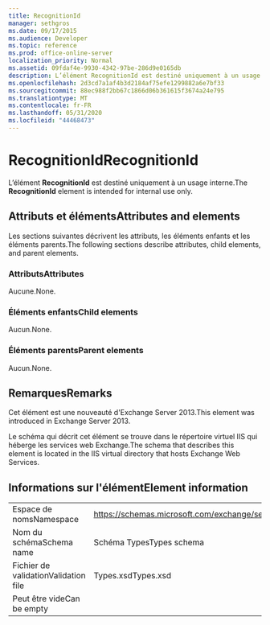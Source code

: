 ```yaml
---
title: RecognitionId
manager: sethgros
ms.date: 09/17/2015
ms.audience: Developer
ms.topic: reference
ms.prod: office-online-server
localization_priority: Normal
ms.assetid: 09fdaf4e-9930-4342-97be-286d9e0165db
description: L’élément RecognitionId est destiné uniquement à un usage interne.
ms.openlocfilehash: 2d3cd7a1af4b3d2184af75efe1299882a6e7bf33
ms.sourcegitcommit: 88ec988f2bb67c1866d06b361615f3674a24e795
ms.translationtype: MT
ms.contentlocale: fr-FR
ms.lasthandoff: 05/31/2020
ms.locfileid: "44468473"
---
```

# <a name="recognitionid"></a><span data-ttu-id="a2bc8-103">RecognitionId</span><span class="sxs-lookup"><span data-stu-id="a2bc8-103">RecognitionId</span></span>

<span data-ttu-id="a2bc8-104">L’élément **RecognitionId** est destiné uniquement à un usage interne.</span><span class="sxs-lookup"><span data-stu-id="a2bc8-104">The **RecognitionId** element is intended for internal use only.</span></span> 

## <a name="attributes-and-elements"></a><span data-ttu-id="a2bc8-105">Attributs et éléments</span><span class="sxs-lookup"><span data-stu-id="a2bc8-105">Attributes and elements</span></span>

<span data-ttu-id="a2bc8-106">Les sections suivantes décrivent les attributs, les éléments enfants et les éléments parents.</span><span class="sxs-lookup"><span data-stu-id="a2bc8-106">The following sections describe attributes, child elements, and parent elements.</span></span>
  
### <a name="attributes"></a><span data-ttu-id="a2bc8-107">Attributs</span><span class="sxs-lookup"><span data-stu-id="a2bc8-107">Attributes</span></span>

<span data-ttu-id="a2bc8-108">Aucune.</span><span class="sxs-lookup"><span data-stu-id="a2bc8-108">None.</span></span>
  
### <a name="child-elements"></a><span data-ttu-id="a2bc8-109">Éléments enfants</span><span class="sxs-lookup"><span data-stu-id="a2bc8-109">Child elements</span></span>

<span data-ttu-id="a2bc8-110">Aucun.</span><span class="sxs-lookup"><span data-stu-id="a2bc8-110">None.</span></span>
  
### <a name="parent-elements"></a><span data-ttu-id="a2bc8-111">Éléments parents</span><span class="sxs-lookup"><span data-stu-id="a2bc8-111">Parent elements</span></span>

<span data-ttu-id="a2bc8-112">Aucun.</span><span class="sxs-lookup"><span data-stu-id="a2bc8-112">None.</span></span>
  
## <a name="remarks"></a><span data-ttu-id="a2bc8-113">Remarques</span><span class="sxs-lookup"><span data-stu-id="a2bc8-113">Remarks</span></span>

<span data-ttu-id="a2bc8-114">Cet élément est une nouveauté d'Exchange Server 2013.</span><span class="sxs-lookup"><span data-stu-id="a2bc8-114">This element was introduced in Exchange Server 2013.</span></span>
  
<span data-ttu-id="a2bc8-115">Le schéma qui décrit cet élément se trouve dans le répertoire virtuel IIS qui héberge les services web Exchange.</span><span class="sxs-lookup"><span data-stu-id="a2bc8-115">The schema that describes this element is located in the IIS virtual directory that hosts Exchange Web Services.</span></span>
  
## <a name="element-information"></a><span data-ttu-id="a2bc8-116">Informations sur l'élément</span><span class="sxs-lookup"><span data-stu-id="a2bc8-116">Element information</span></span>

|||
|:-----|:-----|
|<span data-ttu-id="a2bc8-117">Espace de noms</span><span class="sxs-lookup"><span data-stu-id="a2bc8-117">Namespace</span></span>  <br/> |https://schemas.microsoft.com/exchange/services/2006/types  <br/> |
|<span data-ttu-id="a2bc8-118">Nom du schéma</span><span class="sxs-lookup"><span data-stu-id="a2bc8-118">Schema name</span></span>  <br/> |<span data-ttu-id="a2bc8-119">Schéma Types</span><span class="sxs-lookup"><span data-stu-id="a2bc8-119">Types schema</span></span>  <br/> |
|<span data-ttu-id="a2bc8-120">Fichier de validation</span><span class="sxs-lookup"><span data-stu-id="a2bc8-120">Validation file</span></span>  <br/> |<span data-ttu-id="a2bc8-121">Types.xsd</span><span class="sxs-lookup"><span data-stu-id="a2bc8-121">Types.xsd</span></span>  <br/> |
|<span data-ttu-id="a2bc8-122">Peut être vide</span><span class="sxs-lookup"><span data-stu-id="a2bc8-122">Can be empty</span></span>  <br/> ||
   

